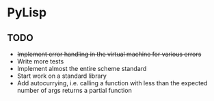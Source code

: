 # PyLisp

## TODO
* ~~Implement error handling in the virtual machine for various errors~~
* Write more tests
* Implement almost the entire scheme standard
* Start work on a standard library
* Add autocurrying, i.e. calling a function with less than the expected number of args returns a partial function
